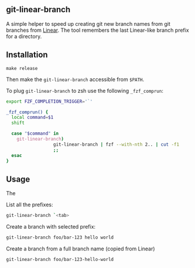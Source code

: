 ## git-linear-branch

A simple helper to speed up creating git new branch names from git branches from [Linear][ref_linear]. The tool remembers the last Linear-like branch prefix for a directory.

[ref_linear]: https://linear.app/

## Installation

```
make release
```

Then make the `git-linear-branch` accessible from `$PATH`.

To plug `git-linear-branch` to zsh use the following `_fzf_comprun`:

```zsh
export FZF_COMPLETION_TRIGGER='`'

_fzf_comprun() {
  local command=$1
  shift

  case "$command" in
    git-linear-branch)
                  git-linear-branch | fzf --with-nth 2.. | cut -f1
                  ;;
  esac
}
```

## Usage

The

List all the prefixes:

```bash
git-linear-branch `<tab>
```

Create a branch with selected prefix:

```bash
git-linear-branch foo/bar-123 hello world
```

Create a branch from a full branch name (copied from Linear)

```bash
git-linear-branch foo/bar-123-hello-world
```
